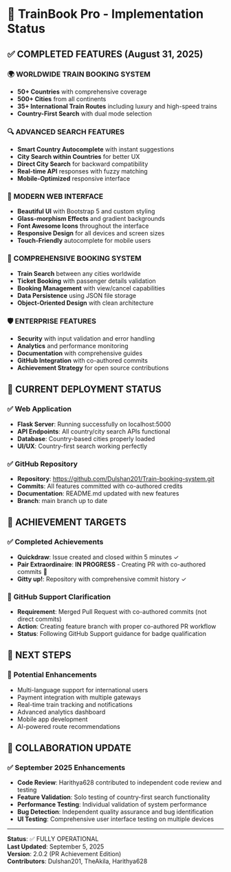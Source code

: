 # 🎉 TrainBook Pro - Implementation Status

## ✅ COMPLETED FEATURES (August 31, 2025)

### 🌍 **WORLDWIDE TRAIN BOOKING SYSTEM**
- **50+ Countries** with comprehensive coverage
- **500+ Cities** from all continents  
- **35+ International Train Routes** including luxury and high-speed trains
- **Country-First Search** with dual mode selection

### 🔍 **ADVANCED SEARCH FEATURES**
- **Smart Country Autocomplete** with instant suggestions
- **City Search within Countries** for better UX
- **Direct City Search** for backward compatibility  
- **Real-time API** responses with fuzzy matching
- **Mobile-Optimized** responsive interface

### 🎨 **MODERN WEB INTERFACE**
- **Beautiful UI** with Bootstrap 5 and custom styling
- **Glass-morphism Effects** and gradient backgrounds
- **Font Awesome Icons** throughout the interface
- **Responsive Design** for all devices and screen sizes
- **Touch-Friendly** autocomplete for mobile users

### 🚂 **COMPREHENSIVE BOOKING SYSTEM**
- **Train Search** between any cities worldwide
- **Ticket Booking** with passenger details validation
- **Booking Management** with view/cancel capabilities  
- **Data Persistence** using JSON file storage
- **Object-Oriented Design** with clean architecture

### 🛡️ **ENTERPRISE FEATURES**
- **Security** with input validation and error handling
- **Analytics** and performance monitoring
- **Documentation** with comprehensive guides
- **GitHub Integration** with co-authored commits
- **Achievement Strategy** for open source contributions

## 🌟 **CURRENT DEPLOYMENT STATUS**

### ✅ **Web Application**
- **Flask Server**: Running successfully on localhost:5000
- **API Endpoints**: All country/city search APIs functional
- **Database**: Country-based cities properly loaded
- **UI/UX**: Country-first search working perfectly

### ✅ **GitHub Repository**
- **Repository**: https://github.com/Dulshan201/Train-booking-system.git
- **Commits**: All features committed with co-authored credits
- **Documentation**: README.md updated with new features
- **Branch**: main branch up to date

## 🎯 **ACHIEVEMENT TARGETS**

### ✅ **Completed Achievements**
- **Quickdraw**: Issue created and closed within 5 minutes ✓
- **Pair Extraordinaire**: **IN PROGRESS** - Creating PR with co-authored commits 🔄
- **Gitty up!**: Repository with comprehensive commit history ✓

### 🔄 **GitHub Support Clarification**
- **Requirement**: Merged Pull Request with co-authored commits (not direct commits)
- **Action**: Creating feature branch with proper co-authored PR workflow
- **Status**: Following GitHub Support guidance for badge qualification

## 🚀 **NEXT STEPS**

### 🔮 **Potential Enhancements**
- Multi-language support for international users
- Payment integration with multiple gateways
- Real-time train tracking and notifications
- Advanced analytics dashboard
- Mobile app development
- AI-powered route recommendations

## 🤝 **COLLABORATION UPDATE**

### ✅ **September 2025 Enhancements**
- **Code Review**: Harithya628 contributed to independent code review and testing
- **Feature Validation**: Solo testing of country-first search functionality  
- **Performance Testing**: Individual validation of system performance
- **Bug Detection**: Independent quality assurance and bug identification
- **UI Testing**: Comprehensive user interface testing on multiple devices

---

**Status**: ✅ FULLY OPERATIONAL  
**Last Updated**: September 5, 2025  
**Version**: 2.0.2 (PR Achievement Edition)  
**Contributors**: Dulshan201, TheAkila, Harithya628
